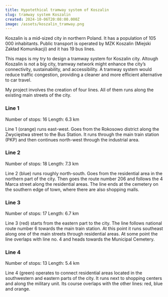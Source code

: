 ```yaml
---
title: Hypotethical tramway system of Koszalin
slug: tramway system Koszalin
created: 2024-10-06T20:08:00.000Z
image: /assets/koszalin_tramway.png
---
```


Koszalin is a mid-sized city in northern Poland. It has a population of 105 000 inhabitants. Public transport is operated by MZK Koszalin (Miejski Zakład Komunikacji) and it has 19 bus lines.

This maps is my try to design a tramway system for Koszalin city. Altough Koszalin is not a big city, tramway network might enhance the city’s connectivity, sustainability, and accessibility. A tramway system would reduce traffic congestion, providing a cleaner and more efficient alternative to car travel.

My project involves the creation of four lines. All of them runs along the existing main streets of the city.

### Line 1

Number of stops: 16
Length: 6.3 km

Line 1 (orange) runs east-west. Goes from the Rokosowo district along the Zwycięstwa street to the Bus Station. It runs through the main train station (PKP) and then continues north-west through the industrial area.

### Line 2

Number of stops: 18
Length: 7.3 km

Line 2 (blue) runs roughly north-south. Goes from the residential area in the northern part of the city. Then goes the route number 206 and follows the 4 Marca street along the residential areas. The line ends at the cemetery on the southern edge of town, where there are also shopping malls.

### Line 3

Number of stops: 17
Length: 6.7 km

Line 3 (red) starts from the eastern part to the city. The line follows national route number 6 towards the main train station. At this point it runs southeast along one of the main streets through residential areas. At some point the line overlaps with line no. 4 and heads towards the Municipal Cemetery.

### Line 4

Number of stops: 13
Length: 5.4 km

Line 4 (green) operates to connect residential areas located in the southwestern and eastern parts of the city. It runs next to shopping centers and along the military unit. Its course overlaps with the other lines: red, blue and orange.

